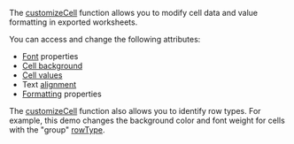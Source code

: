 The [customizeCell](/Documentation/ApiReference/Common/Object_Structures/ExportDataGridProps/#customizeCell) function allows you to modify cell data and value formatting in exported worksheets.
<!--split-->

You can access and change the following attributes:

- <a href="https://github.com/exceljs/exceljs#fonts" target="_blank">Font</a> properties    
- <a href="https://github.com/exceljs/exceljs#fills" target="_blank">Cell background</a>     
- <a href="https://github.com/exceljs/exceljs#hyperlink-value" target="_blank">Cell values</a>       
- Text <a href="https://github.com/exceljs/exceljs#alignment" target="_blank">alignment</a>        
- <a href="https://github.com/exceljs/exceljs#number-formats" target="_blank">Formatting</a> properties    

The [customizeCell](/Documentation/ApiReference/Common/Object_Structures/ExportDataGridProps/#customizeCell) function also allows you to identify row types. For example, this demo changes the background color and font weight for cells with the "group" [rowType](/Documentation/ApiReference/UI_Components/dxDataGrid/Row/#rowType).